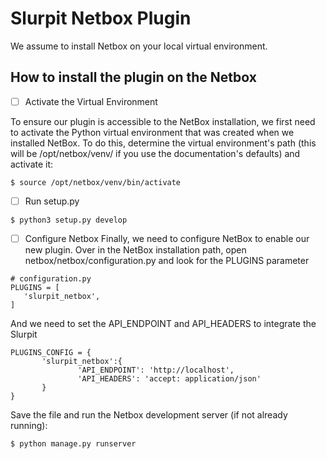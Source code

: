 # Slurpit Netbox Plugin

We assume to install Netbox on your local virtual environment.
## How to install the plugin on the Netbox

 - [ ] Activate the Virtual Environment
 
 To ensure our plugin is accessible to the NetBox installation, we first need to activate the Python virtual environment that was created when we installed NetBox. To do this, determine the virtual environment's path (this will be /opt/netbox/venv/ if you use the documentation's defaults) and activate it:

 ```
$ source /opt/netbox/venv/bin/activate
 ```

 - [ ] Run setup.py

 ```
$ python3 setup.py develop
 ```

 - [ ] Configure Netbox
 Finally, we need to configure NetBox to enable our new plugin. Over in the NetBox installation path, open netbox/netbox/configuration.py and look for the PLUGINS parameter

 ```
# configuration.py
PLUGINS = [
    'slurpit_netbox',
]
 ``` 

 And we need to set the API_ENDPOINT and API_HEADERS to integrate the Slurpit

 ```
PLUGINS_CONFIG = {
        'slurpit_netbox':{
                'API_ENDPOINT': 'http://localhost',
                'API_HEADERS': 'accept: application/json'
        }
}
 ```

 Save the file and run the Netbox development server (if not already running):

 ```
$ python manage.py runserver
 ```

